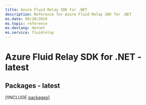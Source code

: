 ```yaml
---
title: Azure Fluid Relay SDK for .NET
description: Reference for Azure Fluid Relay SDK for .NET
ms.date: 09/30/2024
ms.topic: reference
ms.devlang: dotnet
ms.service: fluidrelay
---
```

# Azure Fluid Relay SDK for .NET - latest
## Packages - latest
[!INCLUDE [packages](fluid-relay-index.md)]